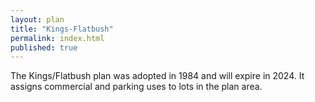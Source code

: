 ```yaml
---
layout: plan
title: "Kings-Flatbush"
permalink: index.html
published: true
---
```


The Kings/Flatbush plan was adopted in 1984 and will expire in 2024. It assigns commercial and parking uses to lots in the plan area.